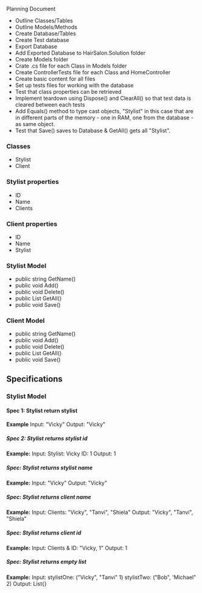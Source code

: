 Planning Document

* Outline Classes/Tables
* Outline Models/Methods
* Create Database/Tables
* Create Test database
* Export Database
* Add Exported Database to HairSalon.Solution folder
* Create Models folder
* Crate .cs file for each Class in Models folder
* Create ControllerTests file for each Class and HomeController
* Create basic content for all files
* Set up tests files for working with the database
* Test that class properties can be retrieved
* Implement teardown using Dispose() and ClearAll() so that test data is cleared between each tests
* Add Equals() method to type cast objects, "Stylist" in this case that are in different parts of the memory - one in RAM, one from the database - as same object.
* Test that Save() saves to Database & GetAll() gets all "Stylist".


### Classes
* Stylist
* Client

### Stylist properties
* ID
* Name
* Clients

### Client properties
* ID
* Name
* Stylist

### Stylist Model
* public string GetName()
* public void Add()
* public void Delete()
* public List<Stylist> GetAll()
* public void Save()

### Client Model
* public string GetName()
* public void Add()
* public void Delete()
* public List<Client> GetAll()
* public void Save()

## Specifications
### Stylist Model
#### Spec 1: Stylist return stylist
**Example**
Input: "Vicky"
Output: "Vicky"
##### Spec 2: Stylist returns stylist id
**Example:**
Input:  Stylist: Vicky ID: 1
Output: 1
##### Spec: Stylist returns stylist name
**Example:**
Input:  "Vicky"
Output: "Vicky"
##### Spec: Stylist returns client name
**Example:**
Input:  Clients: "Vicky", "Tanvi", "Shiela"
Output: "Vicky", "Tanvi", "Shiela"
##### Spec: Stylist returns client id
**Example:**
Input:  Clients & ID: "Vicky, 1"
Output: 1
##### Spec: Stylist returns empty list
**Example:**
Input:
stylistOne: ("Vicky", "Tanvi" 1)
stylistTwo: ("Bob", 'Michael" 2)
Output: List<Bottle>{}
#### 

